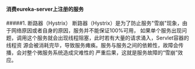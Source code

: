 #### 消费eureka-server上注册的服务
#####1. 断路器（Hystrix） 
     断路器（Hystrix）是为了防止服务"雪崩"现象，由于网络原因或者自身的原因，服务并不能保证100%可用，
     如果单个服务出现问题，调用这个服务就会出现线程阻塞，此时若有大量的请求涌入，Servlet容器的线程资
     源会被消耗完毕，导致服务瘫痪。服务与服务之间的依赖性，故障会传播，会对整个微服务系统造成灾难性的
     严重后果，这就是服务故障的“雪崩”效应。
                              
